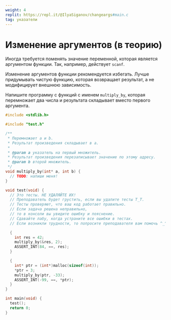 ```yaml
---
weight: 4
replit: https://repl.it/@IlyaSiganov/changeargs#main.c
tag: указатели
---
```


# Изменение аргументов (в теорию)

Иногда требуется поменять значение переменной, которая является аргументом функции. Так, например, действует `scanf`.

Изменение аргументов функции рекомендуется избегать. Лучше придумывать чистую функцию, которая возвращает результат, а не модифицирует внешнюю зависимость.

Напишите программу с функций с именем `multiply_by`, которая перемножает два числа и результата складывает вместо первого аргумента.

```c
#include <stdlib.h>

#include "test.h"

/**
 * Перемножает a и b.
 * Результат произведения складывает в a.
 *
 * @param a указатель на первый множитель.
 * Результат произведения перезаписывает значение по этому адресу.
 * @param b второй множитель.
 */
void multiply_by(int* a, int b) {
  // TODO: напиши меня!
}

void test(void) {
  // Это тесты. НЕ УДАЛЯЙТЕ ИХ!
  // Преподаватель будет грустить, если вы удалите тесты T_T.
  // Тесты проверяют, что ваш код работает правильно.
  // Если задача решена неправильно,
  // то в консоли вы увидите ошибку и пояснение.
  // Сдавайте лабу, когда устраните все ошибки в тестах.
  // Если возникли трудности, то попросите преподавателя вам помочь ^_^.

  {
    int res = 42;
    multiply_by(&res, 2);
    ASSERT_INT(84, ==, res);
  }

  {
    int* ptr = (int*)malloc(sizeof(int));
    *ptr = 3;
    multiply_by(ptr, -33);
    ASSERT_INT(-99, ==, *ptr);
  }
}

int main(void) {
  test();
  return 0;
}
```
